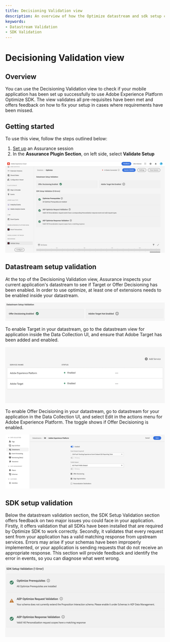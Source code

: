 ```yaml
---
title: Decisioning Validation view
description: An overview of how the Optimize datastream and sdk setup can be validated.
keywords:
- Datastream Validation
- SDK Validation
---
```


# Decisioning Validation view

## Overview

You can use the Decisioning Validation view to check if your mobile application has been set up successfully to use Adobe Experience Platform Optimize SDK. The view validates all pre-requisites have been met and offers feedback on how to fix your setup in cases where requirements have been missed.

## Getting started

To use this view, follow the steps outlined below:

1. [Set up](./assurance-setup.md) an Assurance session
2. In the **Assurance Plugin Section**, on left side, select **Validate Setup**

![Validate Setup](./assets/optimize-configuration-view/optimize-setup-view.png)

## Datastream setup validation

At the top of the Decisioning Validation view, Assurance inspects your current application's datastream to see if Target or Offer Decisioning has been enabled. In order to use optimize, at least one of extensions needs to be enabled inside your datastream.

![Validate Datastream Section](./assets/optimize-configuration-view/datastream-validation.png)

To enable Target in your datastream, go to the datastream view for application inside the Data Collection UI, and ensure that Adobe Target has been added and enabled.

![Enable Target Datastream](./assets/optimize-configuration-view/enable-target-datastream.png)

To enable Offer Decisioning in your datastream, go to datastream for your application in the Data Collection UI, and select Edit in the actions menu for Adobe Experience Platform. The toggle shows if Offer Decisioning is enabled.

![Enable Offer Decisioning Datastream](./assets/optimize-configuration-view/enable-offer-decisioning-datastream.png)

## SDK setup validation

Below the datastream validation section, the SDK Setup Validation section offers feedback on two major issues you could face in your application. Firstly, it offers validation that all SDKs have been installed that are required by Optimize SDK to work correctly. Secondly, it validates that every request sent from your application has a valid matching response from upstream services. Errors may arise if your schemas have been improperly implemented, or your application is sending requests that do not receive an appropriate response. This section will provide feedback and identify the error in events, so you can diagnose what went wrong.

![Enable Offer Decisioning Datastream](./assets/optimize-configuration-view/sdk-setup-validation.png)
